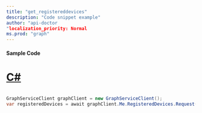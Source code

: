```yaml
---
title: "get_registereddevices"
description: "Code snippet example" 
author: "api-doctor
"localization_priority: Normal
ms.prod: "graph"
--- 
```

#### Sample Code
# [C#](#tab/Csharp)

```C#

GraphServiceClient graphClient = new GraphServiceClient();
var registeredDevices = await graphClient.Me.RegisteredDevices.Request().GetAsync();

```